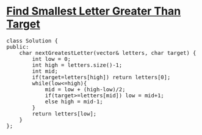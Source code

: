 # [Find Smallest Letter Greater Than Target](https://leetcode.com/problems/find-smallest-letter-greater-than-target/)

<pre>
class Solution {
public:
    char nextGreatestLetter(vector<char>& letters, char target) {
        int low = 0;
        int high = letters.size()-1;
        int mid;
        if(target<letters[0] || target>=letters[high]) return letters[0];
        while(low<=high){
            mid = low + (high-low)/2;
            if(target>=letters[mid]) low = mid+1;
            else high = mid-1;
        }
        return letters[low];
    }
};
</pre>
